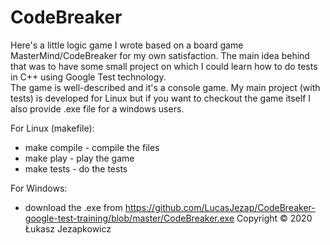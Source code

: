 # CodeBreaker
Here's a little logic game I wrote based on a board game MasterMind/CodeBreaker for my own satisfaction. The main idea behind that was to
have some small project on which I could learn how to do tests in C++ using Google Test technology.  
The game is well-described and it's a console game. My main project (with tests) is developed for Linux but if you want to checkout the game itself I also provide .exe file for a windows users.  
  
For Linux (makefile):
- make compile - compile the files  
- make play - play the game  
- make tests - do the tests  
  
For Windows:
- download the .exe from https://github.com/LucasJezap/CodeBreaker-google-test-training/blob/master/CodeBreaker.exe
Copyright © 2020 Łukasz Jezapkowicz
